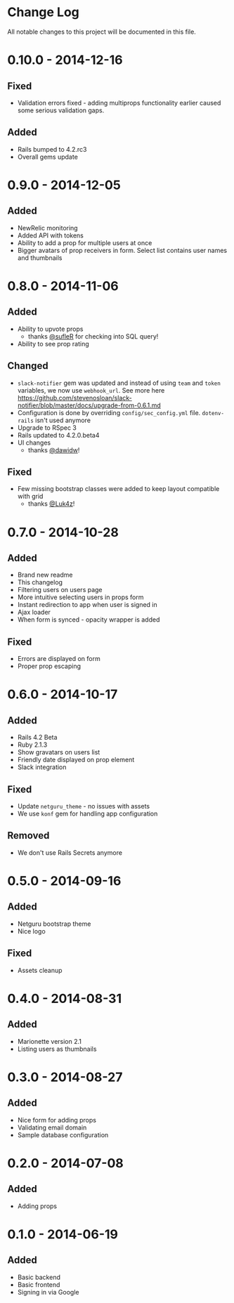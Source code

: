 # Change Log
All notable changes to this project will be documented in this file.

# 0.10.0 - 2014-12-16
## Fixed
* Validation errors fixed - adding multiprops functionality earlier caused some
  serious validation gaps.

## Added
* Rails bumped to 4.2.rc3
* Overall gems update

# 0.9.0 - 2014-12-05
## Added
* NewRelic monitoring
* Added API with tokens
* Ability to add a prop for multiple users at once
* Bigger avatars of prop receivers in form. Select list contains user names and
  thumbnails

# 0.8.0 - 2014-11-06
## Added
* Ability to upvote props
  * thanks [@sufleR](https://github.com/sufleR) for checking into SQL query!
* Ability to see prop rating

## Changed
* `slack-notifier` gem was updated and instead of using `team` and `token`
  variables, we now use `webhook_url`. See more here https://github.com/stevenosloan/slack-notifier/blob/master/docs/upgrade-from-0.6.1.md
* Configuration is done by overriding `config/sec_config.yml` file.
  `dotenv-rails` isn't used anymore
* Upgrade to RSpec 3
* Rails updated to 4.2.0.beta4
* UI changes
  * thanks [@dawidw](https://github.com/dawidw)!

## Fixed
* Few missing bootstrap classes were added to keep layout compatible with grid
  * thanks [@Luk4z](https://github.com/Luk4z)!

# 0.7.0 - 2014-10-28
## Added
* Brand new readme
* This changelog
* Filtering users on users page
* More intuitive selecting users in props form
* Instant redirection to app when user is signed in
* Ajax loader
* When form is synced - opacity wrapper is added

## Fixed
* Errors are displayed on form
* Proper prop escaping

# 0.6.0 - 2014-10-17
## Added
* Rails 4.2 Beta
* Ruby 2.1.3
* Show gravatars on users list
* Friendly date displayed on prop element
* Slack integration

## Fixed
* Update `netguru_theme` - no issues with assets
* We use `konf` gem for handling app configuration

## Removed
* We don't use Rails Secrets anymore

# 0.5.0 - 2014-09-16
## Added
* Netguru bootstrap theme
* Nice logo

## Fixed
* Assets cleanup

# 0.4.0 - 2014-08-31
## Added
* Marionette version 2.1
* Listing users as thumbnails

# 0.3.0 - 2014-08-27
## Added
* Nice form for adding props
* Validating email domain
* Sample database configuration

# 0.2.0 - 2014-07-08
## Added
* Adding props

# 0.1.0 - 2014-06-19
## Added
* Basic backend
* Basic frontend
* Signing in via Google
